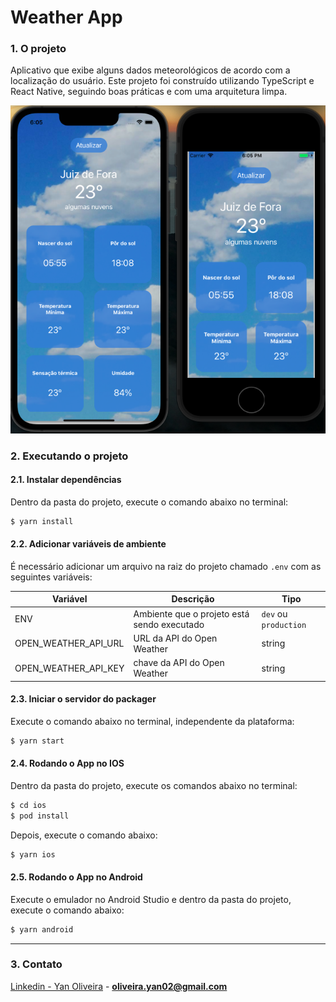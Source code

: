 # Weather App

### 1. O projeto

Aplicativo que exibe alguns dados meteorológicos de acordo com a localização do usuário.
Este projeto foi construído utilizando TypeScript e React Native, seguindo boas práticas e com uma arquitetura limpa.

![Ios screen captures](readmeImages/iosScreen.png)

### 2. Executando o projeto

#### 2.1. Instalar dependências

Dentro da pasta do projeto, execute o comando abaixo no terminal:

```bash
$ yarn install
```

#### 2.2. Adicionar variáveis de ambiente

É necessário adicionar um arquivo na raiz do projeto chamado `.env` com as seguintes variáveis:

| Variável | Descrição | Tipo |
|--|--|--|
| ENV | Ambiente que o projeto está sendo executado | `dev` ou `production` |
| OPEN_WEATHER_API_URL | URL da API do Open Weather | string |
| OPEN_WEATHER_API_KEY | chave da API do Open Weather | string |


#### 2.3. Iniciar o servidor do packager

Execute o comando abaixo no terminal, independente da plataforma:
```bash
$ yarn start
```

#### 2.4. Rodando o App no IOS

Dentro da pasta do projeto, execute os comandos abaixo no terminal:
```bash
$ cd ios
$ pod install
```

Depois, execute o comando abaixo:
```bash
$ yarn ios
```

#### 2.5. Rodando o App no Android

Execute o emulador no Android Studio e dentro da pasta do projeto, execute o comando abaixo:

```bash
$ yarn android
```

---

### 3. Contato

[Linkedin - Yan Oliveira](https://linkedin.com/in/yloliveira) - **oliveira.yan02@gmail.com**

